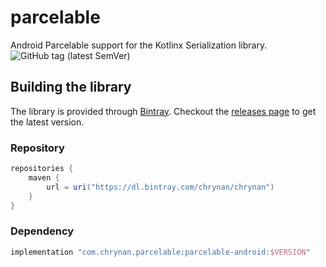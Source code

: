 # parcelable

Android Parcelable support for the Kotlinx Serialization library.\
![GitHub tag (latest SemVer)](https://img.shields.io/github/v/tag/chrynan/parcelable)

## Building the library

The library is provided through [Bintray](https://bintray.com/). Checkout
the [releases page](https://github.com/chRyNaN/parcelable/releases) to get the latest version.

### Repository

```groovy
repositories {
    maven {
        url = uri("https://dl.bintray.com/chrynan/chrynan")
    }
}
```

### Dependency

```groovy
implementation "com.chrynan.parcelable:parcelable-android:$VERSION"
```
